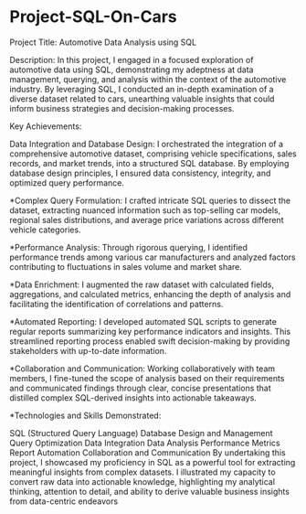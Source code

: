 # Project-SQL-On-Cars
Project Title: Automotive Data Analysis using SQL

Description:
In this project, I engaged in a focused exploration of automotive data using SQL, demonstrating my adeptness at data management, querying, and analysis within the context of the automotive industry. By leveraging SQL, I conducted an in-depth examination of a diverse dataset related to cars, unearthing valuable insights that could inform business strategies and decision-making processes.

Key Achievements:

Data Integration and Database Design: I orchestrated the integration of a comprehensive automotive dataset, comprising vehicle specifications, sales records, and market trends, into a structured SQL database. By employing database design principles, I ensured data consistency, integrity, and optimized query performance.

*Complex Query Formulation: I crafted intricate SQL queries to dissect the dataset, extracting nuanced information such as top-selling car models, regional sales distributions, and average price variations across different vehicle categories.

*Performance Analysis: Through rigorous querying, I identified performance trends among various car manufacturers and analyzed factors contributing to fluctuations in sales volume and market share.

*Data Enrichment: I augmented the raw dataset with calculated fields, aggregations, and calculated metrics, enhancing the depth of analysis and facilitating the identification of correlations and patterns.

*Automated Reporting: I developed automated SQL scripts to generate regular reports summarizing key performance indicators and insights. This streamlined reporting process enabled swift decision-making by providing stakeholders with up-to-date information.

*Collaboration and Communication: Working collaboratively with team members, I fine-tuned the scope of analysis based on their requirements and communicated findings through clear, concise presentations that distilled complex SQL-derived insights into actionable takeaways.

*Technologies and Skills Demonstrated:

SQL (Structured Query Language)
Database Design and Management
Query Optimization
Data Integration
Data Analysis
Performance Metrics
Report Automation
Collaboration and Communication
By undertaking this project, I showcased my proficiency in SQL as a powerful tool for extracting meaningful insights from complex datasets. I illustrated my capacity to convert raw data into actionable knowledge, highlighting my analytical thinking, attention to detail, and ability to derive valuable business insights from data-centric endeavors
